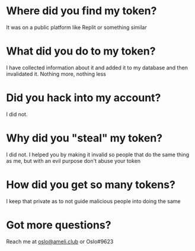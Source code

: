 # Where did you find my token?
It was on a public platform like Replit or something similar

# What did you do to my token?
I have collected information about it and added it to my database and then invalidated it. Nothing more, nothing less

# Did you hack into my account?
I did not. 

# Why did you "steal" my token?
I did not. I helped you by making it invalid so people that do the same thing as me, but with an evil purpose don't abuse your token

# How did you get so many tokens?
I keep that private as to not guide malicious people into doing the same

# Got more questions?
Reach me at oslo@ameli.club or Oslo#9623 
